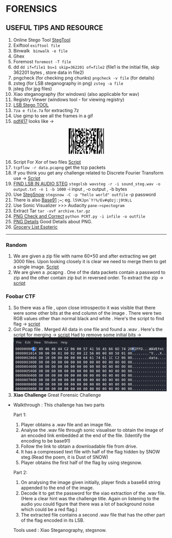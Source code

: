 # FORENSICS

## USEFUL TIPS AND RESOURCE

1. Online Stego Tool [StegTool](https://stegonline.georgeom.net/image)
2. Exiftool ``` exiftool file ```
3. Binwalk ``` binwalk -e file```
4. Ghex 
5. Foremost ```foremost -T file ```
6. dd ```dd if=file1 bs=1 skip=362201 of=file2``` (file1 is the initial file, skip 362201 bytes , store data in file2)
7. pngcheck (for checking png chunks) ```pngcheck -v file``` (for details)
8. zsteg (for LSB steganography in png) ``` zsteg -a file ```
9. jsteg (for jpg files)
10. Xiao steganography (for windows) (also applicable for wav)
11. Registry Viewer (windows tool - for viewing registry)
12. [LSB Stego TOOL](https://github.com/ra1nb0rn/lsb_image_stego)
13. ```7za e file.7a``` for extracting 7z
14. Use gimp to see all the frames in a gif
15. [pdf417](https://products.aspose.app/barcode/recognize/pdf417) looks like ->
<center><img src="../Assets/buffer.png"></center>

16. Script For Xor of two files [Script](../Scripts/3.py)
17. ```tcpflow -r data.pcapng``` get the tcp packets
18. If you think you get any challenge related to Discrete Fourier Transform use -> [Script](../Scripts/6.py)
19. [FIND LSB IN AUDIO STEG](https://github.com/ragibson/Steganography) ```stegolsb wavsteg -r -i sound_steg.wav -o output.txt -n 1 -b 1000``` -i input , -o output , -b bytes
20. Use [StegSnow](http://manpages.ubuntu.com/manpages/bionic/man1/stegsnow.1.html) ```stegsnow -C -p "hello world" outfile``` -p password
21. There is also [Base91](https://www.dcode.fr/base-91-encoding) ;~; eg. ```l5VKJpn`Y!%/Ev#qOzj:j9tN;L```
22. Use Sonic Visualizer >>> Audacity ```pane->spectogram```
23. Extract Tar ```tar -xvf archive.tar.gz```
24. [PNG Check and Correct](https://github.com/sherlly/PCRT) ```python PCRT.py -i infile -o outfile```
25. [PNG Details](https://hackmd.io/@FlsYpINbRKixPQQVbh98kw/Sk_lVRCBr) Good Details about PNG.
26. [Grocery List Esoteric](http://progopedia.com/language/grocery-list/)

<hr>

### Random 

1. We are given a zip file with name 60*50 and after extracting we get 3000 files. Upon looking closely it is clear we need to merge them to get a single image. [Script](../Scripts/7.py)
2. We are given a .pcapng . One of the data packets contain a password to zip and the other contain zip but in reversed order. To extract the zip -> [script](../Scripts/8.py)

### Foobar CTF

1. So there was a file , upon close introspectio it was visible that there were some other bits at the end column of the image . There were two RGB values other than normal black and white . Here's the script to find flag -> [script](../Scripts/1.py)
2. Got Pcap file . Merged All data in one file and found a .wav . Here's the script for merging -> [script](../Scripts/2.py) Had to remove some initial bits -> 
    <img src="../Assets/1.png">
3. <b>Xiao Challenge</b> Great Forensic Challenge
-   Walkthrough : This challenge has two parts

    Part 1:
    1. Player obtains a .wav file and an image file.
    2. Analyse the .wav file through sonic visualiser to obtain the image of an encoded link embedded at the end of the file. (Identify the encoding to be base91)
    3. Follow the link to obtain a downloadable file from drive.
    4. It has a compressed text file with half of the flag hidden by SNOW steg.(Read the poem, it is Dust of SNOW)
    5. Player obtains the first half of the flag by using stegsnow.

    Part 2:
    1. On analysing the image given initially, player finds a base64 string appended to the end of the image.
    2. Decode it to get the password for the xiao extraction of the .wav file.(Here a clear hint was the challenge title. Again on listening to the audio you could figure that there was a lot of background noise which could be a red flag.)
    3. The extracted file contains a second .wav file that has the other part of the flag encoded in its LSB.

    Tools used : Xiao Steganography, stegsnow.